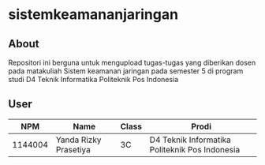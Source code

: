 # sistemkeamananjaringan

## About
Repositori ini berguna untuk mengupload tugas-tugas yang diberikan dosen pada matakuliah Sistem keamanan jaringan pada semester 5 di program studi D4 Teknik Informatika Politeknik Pos Indonesia

## User
NPM| Name| Class | Prodi
------------ | ------------- | ------------- | -------------
1144004| Yanda Rizky Prasetiya| 3C| D4 Teknik Informatika Politeknik Pos Indonesia
